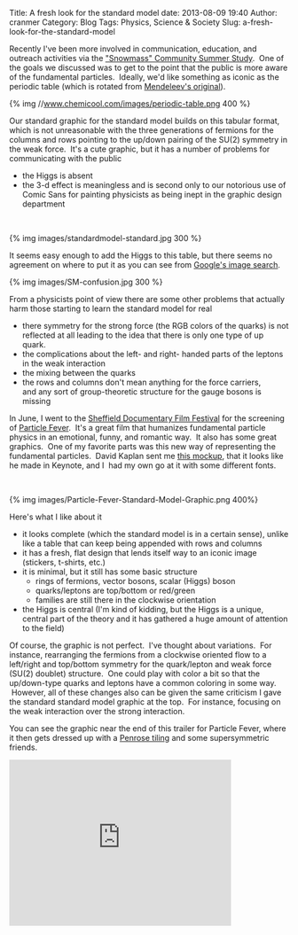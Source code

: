 Title: A fresh look for the standard model
date: 2013-08-09 19:40
Author: cranmer
Category: Blog
Tags: Physics, Science &amp; Society
Slug: a-fresh-look-for-the-standard-model

Recently I've been more involved in communication, education, and
outreach activities via the ["Snowmass" Community Summer Study][].  One
of the goals we discussed was to get to the point that the public is
more aware of the fundamental particles.  Ideally, we'd like something
as iconic as the periodic table (which is rotated from [Mendeleev's
original][]).

{% img //www.chemicool.com/images/periodic-table.png 400 %}
 

Our standard graphic for the standard model builds on this tabular
format, which is not unreasonable with the three generations of fermions
for the columns and rows pointing to the up/down pairing of the SU(2)
symmetry in the weak force.  It's a cute graphic, but it has a number of
problems for communicating with the public

-   the Higgs is absent
-   the 3-d effect is meaningless and is second only to our notorious
    use of Comic Sans for painting physicists as being inept in the
    graphic design department

 

{% img images/standardmodel-standard.jpg 300 %}
 

It seems easy enough to add the Higgs to this table, but there seems no
agreement on where to put it as you can see from [Google's image
search][].

{% img images/SM-confusion.jpg 300 %}

From a physicists point of view there are some other problems that
actually harm those starting to learn the standard model for real

-   there symmetry for the strong force (the RGB colors of the quarks)
    is not reflected at all leading to the idea that there is only one
    type of up quark.
-   the complications about the left- and right- handed parts of the
    leptons in the weak interaction
-   the mixing between the quarks
-   the rows and columns don't mean anything for the force carriers,
    and any sort of group-theoretic structure for the gauge bosons is
    missing

In June, I went to the [Sheffield Documentary Film Festival][] for the
screening of [Particle Fever][].  It's a great film that humanizes
fundamental particle physics in an emotional, funny, and romantic way.
 It also has some great graphics.  One of my favorite parts was this new
way of representing the fundamental particles.  David Kaplan sent me
[this mockup]({filename}images/Standard-Model.jpg), that it looks like he made in Keynote, and I  had my own go
at it with some different fonts.

 

{% img images/Particle-Fever-Standard-Model-Graphic.png 400%}
 

Here's what I like about it

-   it looks complete (which the standard model is in a certain sense),
    unlike like a table that can keep being appended with rows and
    columns
-   <span style="line-height: 13px;">it has a fresh, flat design that
    lends itself way to an iconic image (stickers, t-shirts,
    etc.)</span>
-   it is minimal, but it still has some basic structure
    -   rings of fermions, vector bosons, scalar (Higgs) boson
    -   quarks/leptons are top/bottom or red/green
    -   families are still there in the clockwise orientation
-   the Higgs is central (I'm kind of kidding, but the Higgs is a
    unique, central part of the theory and it has gathered a huge amount
    of attention to the field)

Of course, the graphic is not perfect.  I've thought about variations.
 For instance, rearranging the fermions from a clockwise oriented flow
to a left/right and top/bottom symmetry for the quark/lepton and weak
force (SU(2) doublet) structure.  One could play with color a bit so
that the up/down-type quarks and leptons have a common coloring in some
way.  However, all of these changes also can be given the same criticism
I gave the standard standard model graphic at the top.  For instance,
focusing on the weak interaction over the strong interaction.

You can see the graphic near the end of this trailer for Particle Fever,
where it then gets dressed up with a [Penrose tiling][] and some
supersymmetric friends.

<iframe src="http://player.vimeo.com/video/67912472" height="300" width="400" allowfullscreen frameborder="0"></iframe>

  ["Snowmass" Community Summer Study]: http://www.symmetrymagazine.org/article/august-2013/physicists-chart-path-forward
  [Mendeleev's original]: http://www.rsc.org/education/teachers/resources/periodictable/pre16/develop/mendeleev.htm
  [The periodic table]: http://www.chemicool.com/images/periodic-table.png
  [standardmodel standard]: http://theoryandpractice.org/wp-content/uploads/2013/08/standardmodel-standard-242x300.jpg
  [Google's image search]: http://images.google.com/search?tbm=isch&q=standard+model
  [Sheffield Documentary Film Festival]: http://sheffdocfest.com
  [Particle Fever]: http://www.particlefever.com/PF/
  [Penrose tiling]: http://en.wikipedia.org/wiki/Penrose_tiling

<!--
  [![SM-confusion][]]: http://theoryandpractice.org/wp-content/uploads/2013/08/SM-confusion.jpg
  []: http://theoryandpractice.org/wp-content/uploads/2013/08/Standard-Model-300x183.jpg
  [![][]]: http://theoryandpractice.org/wp-content/uploads/2013/08/Standard-Model.jpg
  [![Particle Fever Standard Model Graphic][]]: http://theoryandpractice.org/wp-    [![standardmodel standard][]]: http://theoryandpractice.org/wp-content/uploads/2013/08/standardmodel-standard.jpg
-->
